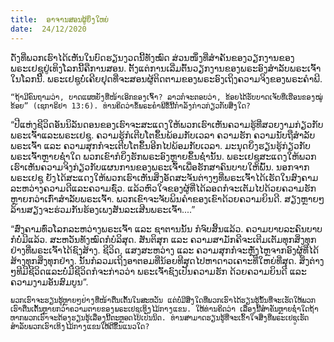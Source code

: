 ```yaml
---
title:  ອາຈານສອນຜູ້ຍິ່ງໃຫຍ່
date:  24/12/2020
---
```


ດັ່ງທີ່ພວກເຮົາໄດ້ເຫັນໃນບົດຮຽນງວດນີ້ທັງໝົດ ສ່ວນໜຶ່ງທີ່ສຳຄັນຂອງວຽກງານຂອງພຣະເຢຊູຢູ່ເທິງໂລກນີ້ຄືການສອນ. ຕັ້ງແຕ່ການເລີ່ມຕົ້ນວຽກງານຂອງພຣະອົງສຳລັບພຣະເຈົ້າໃນໂລກນີ້. ພຣະເຢຊູບໍ່ເຄີຍຢຸດທີ່ຈະສອນຜູ້ຕິດຕາມຂອງພຣະອົງເຖິງຄວາມຈິງຂອງພຣະຄຳພີ.

`“ຖ້າມີຄົນຖາມວ່າ, ບາດແຜຫຍັງທີ່ໜ້າເອິກຂອງເຈົ້າ? ລາວກໍຈະຕອບວ່າ, ຂ້ອຍໄດ້ຮັບບາດເຈັບທີ່ເຮືອນຂອງໝູ່ຂ້ອຍ” (ເຊກາຣິຢາ 13:6). ທ່ານຄິດວ່າຂໍ້ພຣະຄຳພີຂໍ້ນີ້ກຳລັງກ່າວກ່ຽວກັບສິ່ງໃດ?`

“ປີແຫ່ງຊີວິດອັນນິລັນດອນຂອງເຮົາຈະສະແດງໃຫ້ພວກເຮົາເຫັນຄວາມຮູ້ທີ່ສວຍງາມກ່ຽວກັບພຣະເຈົ້າແລະພຣະເຢຊູ. ຄວາມຮູ້ກໍເຕີບໂຕຂຶ້ນພ້ອມກັບເວລາ ຄວາມຮັກ ຄວາມນັບຖືສຳລັບພຣະເຈົ້າ ແລະ ຄວາມສຸກກໍຈະເຕີບໂຕຂຶ້ນອີກໄປພ້ອມກັບເວລາ. ມະນຸດຍິ່ງຮຽນຮູ້ກ່ຽວກັບພຣະເຈົ້າຫຼາຍຊໍ່າໃດ ພວກເຂົາກໍຍິ່ງຮັກພຣະອົງຫຼາຍຂຶ້ນຊໍ່ານັ້ນ. ພຣະເຢຊູສະແດງໃຫ້ພວກເຮົາເຫັນຄວາມຈິງກ່ຽວກັບແຜນການຂອງພຣະເຈົ້າເພື່ອຮັກສາຄົນບາບໃຫ້ພົ້ນ. ນອກຈາກພຣະເຢຊູ ຍັງໄດ້ສະແດງໃຫ້ພວກເຮົາເຫັນສິ່ງອັດສະຈັນຕ່າງໆທີ່ພຣະເຈົ້າໄດ້ເຮັດໃນສົງຄາມລະຫວ່າງຄວາມດີແລະຄວາມຊົ່ວ. ແລ້ວຫົວໃຈຂອງຜູ້ທີ່ໄດ້ລອດກໍຈະເຕັມໄປດ້ວຍຄວາມຮັກຫຼາຍກວ່າເກົ່າສຳລັບພຣະເຈົ້າ. ພວກເຂົາຈະຈັບພິນຄຳຂອງເຂົາດ້ວຍຄວາມຍິນດີ. ສຽງຫຼາຍໆລ້ານສຽງຈະຮ່ວມກັນຮ້ອງເພງສັນລະເສີນພຣະເຈົ້າ....”

“ສົ່ງຄາມທົ່ວໂລກລະຫວ່າງພຣະເຈົ້າ ແລະ ຊາຕານນັ້ນ ກໍຈົບສິ້ນແລ້ວ. ຄວາມບາບລະຄົນບາບກໍບໍ່ມີແລ້ວ. ສະຫວັນທັງໝົດກໍບໍລິສຸດ. ສັນຕິສຸກ ແລະ ຄວາມສາມັກຄີຈະເຕີມເຕັມທຸກສິ່ງທຸກຢ່າງທີ່ພຣະເຈົ້າໄດ້ຊົງສ້າງ. ຊີວິດ, ແສງສະຫວ່າງ ແລະ ຄວາມສຸກກໍຈະຫຼັ່ງໄຫຼຈາກອົງຜູ້ທີ່ໄດ້ສ້າງທຸກສິ່ງທຸກຢ່າງ. ນັ້ນກໍລວມເຖິງອາຕອມທີ່ນ້ອຍທີສຸດໄປຫາດາວເຄາະທີ່ໃຫຍ່ທີ່ສຸດ. ສິ່ງຕ່າງໆທີມີຊີວິດແລະບໍ່ມີຊີວິດກໍຈະກ່າວວ່າ ພຣະເຈົ້າຊົງເປັນຄວາມຮັກ ດ້ວຍຄວາມຍິນດີ ແລະ ຄວາມງາມອັນສົມບູນ”.

`ພວກເຮົາຈະຮຽນຮູ້ຫຼາຍໆຢ່າງທີ່ໜ້າຕື່ນເຕັ້ນໃນສະຫວັນ ແຕ່ບ່ໍມີສິ່ງໃດທີ່ພວກເຮົາໄດ້ຮຽນຮູ້ນັ້ນທີ່ຈະເຮັດໃຫ້ພວກເຮົາຕື່ນເຕັ້ນຫຼາຍກວ່າຄວາມຕາຍຂອງພຣະເຢຊູເທິງໄມ້ກາງແຂນ. ໃຫ້ທ່ານຄິດວ່າ ເລື່ອງນີ້ສຳຄັນຫຼາຍຊໍ່າໃດຖ້າຫາກພວກເຮົາຈະຕ້ອງຮຽນຮູ້ເລື່ອງນີ້ຕະຫຼອດໄປເປັນນິດ. ທ່ານສາມາດຮຽນຮູ້ທີ່ຈະເຂົ້າໃຈສິ່ງທີ່ພຣະເຢຊູເຮັດສຳລັບພວກເຮົາເທິງໄມ້ກາງແຂນໃຫ້ດີຂຶ້ນແນວໃດ?`